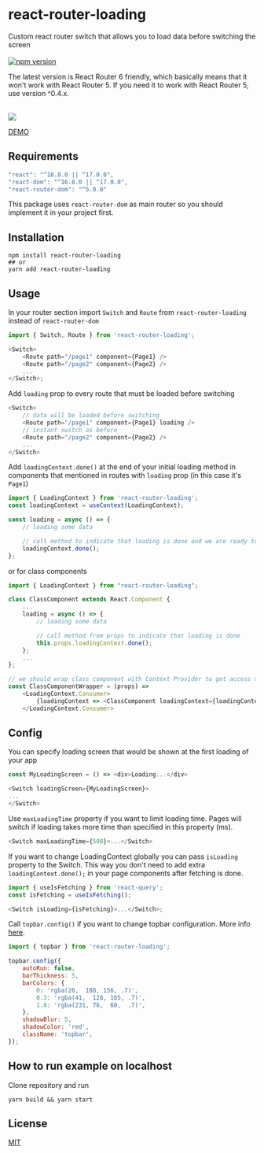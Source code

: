# react-router-loading

Custom react router switch that allows you to load data before switching the screen\
\
[![npm version](https://badge.fury.io/js/react-router-loading.svg)](https://badge.fury.io/js/react-router-loading)

The latest version is React Router 6 friendly, which basically means that it won't work with React Router 5. If you
need it to work with React Router 5, use version ^0.4.x.

\
![](example.gif)

<a href="https://codesandbox.io/s/react-router-loading-demo-sguvm" target="_blank">DEMO</a>

## Requirements

```js
"react": "^16.8.0 || ^17.0.0",
"react-dom": "^16.8.0 || ^17.0.0",
"react-router-dom": "^5.0.0"
```

This package uses `react-router-dom` as main router so you should implement it in your project first.

## Installation

```console
npm install react-router-loading
## or
yarn add react-router-loading
```

## Usage

In your router section import `Switch` and `Route` from `react-router-loading` instead of `react-router-dom`

```js
import { Switch, Route } from 'react-router-loading';

<Switch>
    <Route path="/page1" component={Page1} />
    <Route path="/page2" component={Page2} />
    ...
</Switch>;
```

Add `loading` prop to every route that must be loaded before switching

```js
<Switch>
    // data will be loaded before switching
    <Route path="/page1" component={Page1} loading />
    // instant switch as before
    <Route path="/page2" component={Page2} />
    ...
</Switch>
```

Add `loadingContext.done()` at the end of your initial loading method in components that mentioned in routes with `loading` prop (in this case it's `Page1`)

```js
import { LoadingContext } from 'react-router-loading';
const loadingContext = useContext(LoadingContext);

const loading = async () => {
    // loading some data

    // call method to indicate that loading is done and we are ready to switch
    loadingContext.done();
};
```

or for class components

```js
import { LoadingContext } from "react-router-loading";

class ClassComponent extends React.Component {
    ...
    loading = async () => {
        // loading some data

        // call method from props to indicate that loading is done
        this.props.loadingContext.done();
    };
    ...
};

// we should wrap class component with Context Provider to get access to loading methods
const ClassComponentWrapper = (props) =>
    <LoadingContext.Consumer>
        {loadingContext => <ClassComponent loadingContext={loadingContext} {...props} />}
    </LoadingContext.Consumer>

```

## Config

You can specify loading screen that would be shown at the first loading of your app

```js
const MyLoadingScreen = () => <div>Loading...</div>

<Switch loadingScreen={MyLoadingScreen}>
...
</Switch>
```

Use `maxLoadingTime` property if you want to limit loading time. Pages will switch if loading takes more time than specified in this property (ms).

```js
<Switch maxLoadingTime={500}>...</Switch>
```

If you want to change LoadingContext globally you can pass `isLoading` property to the Switch. This way you don't need to add extra `loadingContext.done();` in your page components after fetching is done.

```js
import { useIsFetching } from 'react-query';
const isFetching = useIsFetching();

<Switch isLoading={isFetching}>...</Switch>;
```

Call `topbar.config()` if you want to change topbar configuration. More info <a href="http://buunguyen.github.io/topbar/" target="_blank">here</a>.

```js
import { topbar } from 'react-router-loading';

topbar.config({
    autoRun: false,
    barThickness: 5,
    barColors: {
        0: 'rgba(26,  188, 156, .7)',
        0.3: 'rgba(41,  128, 185, .7)',
        1.0: 'rgba(231, 76,  60,  .7)',
    },
    shadowBlur: 5,
    shadowColor: 'red',
    className: 'topbar',
});
```

## How to run example on localhost

Clone repository and run

```
yarn build && yarn start
```

## License

[MIT](./LICENSE)
